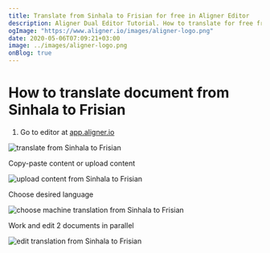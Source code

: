```yaml
---
title: Translate from Sinhala to Frisian for free in Aligner Editor
description: Aligner Dual Editor Tutorial. How to translate for free from Sinhala to Frisian. Aligner is multilingual document management platform. 
ogImage: "https://www.aligner.io/images/aligner-logo.png"
date: 2020-05-06T07:09:21+03:00
image: ../images/aligner-logo.png
onBlog: true
---
```


# How to translate document from Sinhala to Frisian

1. Go to editor at [app.aligner.io](https://app.aligner.io "Aligner App web page")

![translate from Sinhala to Frisian](../aligner-blank-editor.png "translate from Sinhala to Frisian")

Copy-paste content or upload content

![upload content from Sinhala to Frisian](../aligner-uploaded-document.png "upload content from Sinhala to Frisian")

Choose desired language

![choose machine translation from Sinhala to Frisian](../aligner-language-dropdown.png "choose machine translation from Sinhala to Frisian")

Work and edit 2 documents in parallel

![edit translation from Sinhala to Frisian](../aligner-double-sitded-editor.png "edit translation from Sinhala to Frisian")

